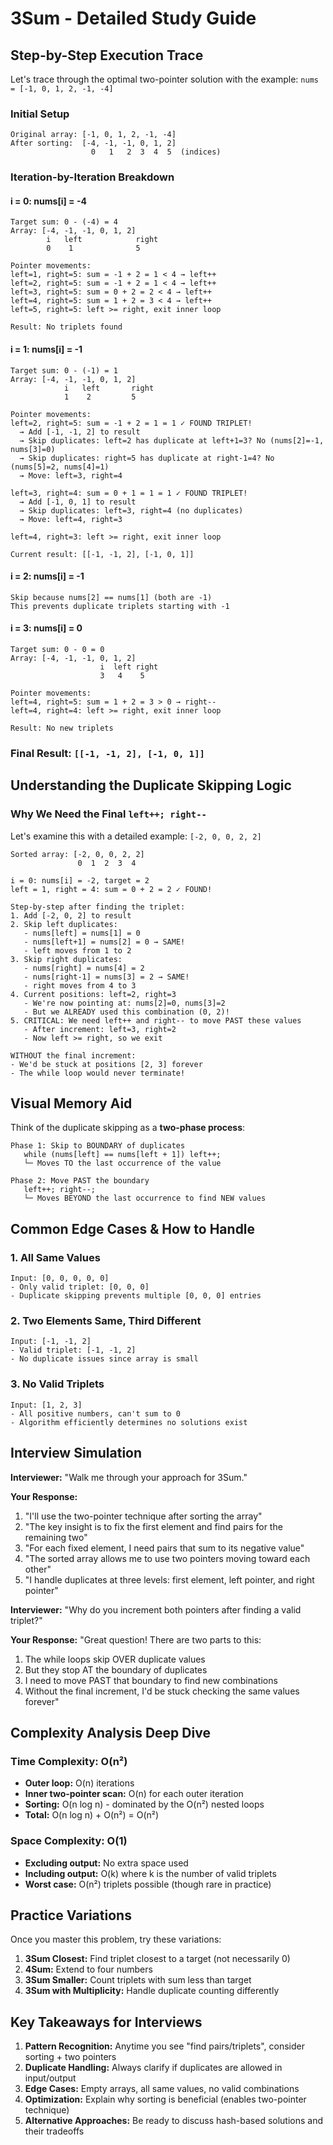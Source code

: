 # 3Sum - Detailed Study Guide

## Step-by-Step Execution Trace

Let's trace through the optimal two-pointer solution with the example: `nums = [-1, 0, 1, 2, -1, -4]`

### Initial Setup
```
Original array: [-1, 0, 1, 2, -1, -4]
After sorting:  [-4, -1, -1, 0, 1, 2]
                  0   1   2  3  4  5  (indices)
```

### Iteration-by-Iteration Breakdown

#### i = 0: nums[i] = -4
```
Target sum: 0 - (-4) = 4
Array: [-4, -1, -1, 0, 1, 2]
        i   left            right
        0    1              5

Pointer movements:
left=1, right=5: sum = -1 + 2 = 1 < 4 → left++
left=2, right=5: sum = -1 + 2 = 1 < 4 → left++  
left=3, right=5: sum = 0 + 2 = 2 < 4 → left++
left=4, right=5: sum = 1 + 2 = 3 < 4 → left++
left=5, right=5: left >= right, exit inner loop

Result: No triplets found
```

#### i = 1: nums[i] = -1
```
Target sum: 0 - (-1) = 1
Array: [-4, -1, -1, 0, 1, 2]
            i   left       right
            1    2         5

Pointer movements:
left=2, right=5: sum = -1 + 2 = 1 = 1 ✓ FOUND TRIPLET!
  → Add [-1, -1, 2] to result
  → Skip duplicates: left=2 has duplicate at left+1=3? No (nums[2]=-1, nums[3]=0)
  → Skip duplicates: right=5 has duplicate at right-1=4? No (nums[5]=2, nums[4]=1)  
  → Move: left=3, right=4

left=3, right=4: sum = 0 + 1 = 1 = 1 ✓ FOUND TRIPLET!
  → Add [-1, 0, 1] to result
  → Skip duplicates: left=3, right=4 (no duplicates)
  → Move: left=4, right=3

left=4, right=3: left >= right, exit inner loop

Current result: [[-1, -1, 2], [-1, 0, 1]]
```

#### i = 2: nums[i] = -1
```
Skip because nums[2] == nums[1] (both are -1)
This prevents duplicate triplets starting with -1
```

#### i = 3: nums[i] = 0
```
Target sum: 0 - 0 = 0
Array: [-4, -1, -1, 0, 1, 2]
                    i  left right
                    3   4    5

Pointer movements:
left=4, right=5: sum = 1 + 2 = 3 > 0 → right--
left=4, right=4: left >= right, exit inner loop

Result: No new triplets
```

### Final Result: `[[-1, -1, 2], [-1, 0, 1]]`

## Understanding the Duplicate Skipping Logic

### Why We Need the Final `left++; right--`

Let's examine this with a detailed example: `[-2, 0, 0, 2, 2]`

```
Sorted array: [-2, 0, 0, 2, 2]
               0  1  2  3  4

i = 0: nums[i] = -2, target = 2
left = 1, right = 4: sum = 0 + 2 = 2 ✓ FOUND!

Step-by-step after finding the triplet:
1. Add [-2, 0, 2] to result
2. Skip left duplicates: 
   - nums[left] = nums[1] = 0
   - nums[left+1] = nums[2] = 0 → SAME! 
   - left moves from 1 to 2
3. Skip right duplicates:
   - nums[right] = nums[4] = 2
   - nums[right-1] = nums[3] = 2 → SAME!
   - right moves from 4 to 3
4. Current positions: left=2, right=3
   - We're now pointing at: nums[2]=0, nums[3]=2
   - But we ALREADY used this combination (0, 2)!
5. CRITICAL: We need left++ and right-- to move PAST these values
   - After increment: left=3, right=2
   - Now left >= right, so we exit

WITHOUT the final increment:
- We'd be stuck at positions [2, 3] forever
- The while loop would never terminate!
```

## Visual Memory Aid

Think of the duplicate skipping as a **two-phase process**:

```
Phase 1: Skip to BOUNDARY of duplicates
   while (nums[left] == nums[left + 1]) left++;
   └─ Moves TO the last occurrence of the value

Phase 2: Move PAST the boundary  
   left++; right--;
   └─ Moves BEYOND the last occurrence to find NEW values
```

## Common Edge Cases & How to Handle

### 1. All Same Values
```
Input: [0, 0, 0, 0, 0]
- Only valid triplet: [0, 0, 0]
- Duplicate skipping prevents multiple [0, 0, 0] entries
```

### 2. Two Elements Same, Third Different
```  
Input: [-1, -1, 2]
- Valid triplet: [-1, -1, 2]
- No duplicate issues since array is small
```

### 3. No Valid Triplets
```
Input: [1, 2, 3]
- All positive numbers, can't sum to 0
- Algorithm efficiently determines no solutions exist
```

## Interview Simulation

**Interviewer:** "Walk me through your approach for 3Sum."

**Your Response:**
1. "I'll use the two-pointer technique after sorting the array"
2. "The key insight is to fix the first element and find pairs for the remaining two"
3. "For each fixed element, I need pairs that sum to its negative value"
4. "The sorted array allows me to use two pointers moving toward each other"
5. "I handle duplicates at three levels: first element, left pointer, and right pointer"

**Interviewer:** "Why do you increment both pointers after finding a valid triplet?"

**Your Response:**
"Great question! There are two parts to this:
1. The while loops skip OVER duplicate values
2. But they stop AT the boundary of duplicates  
3. I need to move PAST that boundary to find new combinations
4. Without the final increment, I'd be stuck checking the same values forever"

## Complexity Analysis Deep Dive

### Time Complexity: O(n²)
- **Outer loop:** O(n) iterations
- **Inner two-pointer scan:** O(n) for each outer iteration  
- **Sorting:** O(n log n) - dominated by the O(n²) nested loops
- **Total:** O(n log n) + O(n²) = O(n²)

### Space Complexity: O(1)
- **Excluding output:** No extra space used
- **Including output:** O(k) where k is the number of valid triplets
- **Worst case:** O(n²) triplets possible (though rare in practice)

## Practice Variations

Once you master this problem, try these variations:
1. **3Sum Closest:** Find triplet closest to a target (not necessarily 0)
2. **4Sum:** Extend to four numbers
3. **3Sum Smaller:** Count triplets with sum less than target
4. **3Sum with Multiplicity:** Handle duplicate counting differently

## Key Takeaways for Interviews

1. **Pattern Recognition:** Anytime you see "find pairs/triplets", consider sorting + two pointers
2. **Duplicate Handling:** Always clarify if duplicates are allowed in input/output
3. **Edge Cases:** Empty arrays, all same values, no valid combinations
4. **Optimization:** Explain why sorting is beneficial (enables two-pointer technique)
5. **Alternative Approaches:** Be ready to discuss hash-based solutions and their tradeoffs